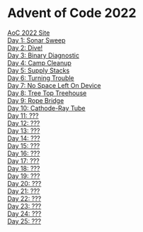 # Advent of Code 2022

[AoC 2022 Site](https://adventofcode.com/2022)<br>
[Day 1: Sonar Sweep](day_01.ipynb)<br>
[Day 2: Dive!](day_02.ipynb)<br>
[Day 3: Binary Diagnostic](day_03.ipynb)<br>
[Day 4: Camp Cleanup](day%2004.ipynb)<br>
[Day 5: Supply Stacks](day%2005.ipynb)<br>
[Day 6: Turning Trouble](day%2006.ipynb)<br>
[Day 7: No Space Left On Device](day%2007.ipynb)<br>
[Day 8: Tree Top Treehouse](day%2008.ipynb)<br>
[Day 9: Rope Bridge](day%2009.ipynb)<br>
[Day 10: Cathode-Ray Tube](day%2010.ipynb)<br>
[Day 11: ???](day%2011.ipynb)<br>
[Day 12: ???](day%2012.ipynb)<br>
[Day 13: ???](day%2013.ipynb)<br>
[Day 14: ???](day%2014.ipynb)<br>
[Day 15: ???](day%2015.ipynb)<br>
[Day 16: ???](day%2016.ipynb)<br>
[Day 17: ???](day%2017.ipynb)<br>
[Day 18: ???](day%2018.ipynb)<br>
[Day 19: ???](day%2019.ipynb)<br>
[Day 20: ???](day%2020.ipynb)<br>
[Day 21: ???](day%2021.ipynb)<br>
[Day 22: ???](day%2022.ipynb)<br>
[Day 23: ???](day%2023.ipynb)<br>
[Day 24: ???](day%2024.ipynb)<br>
[Day 25: ???](day%2025.ipynb)<br>
